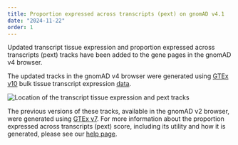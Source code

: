 ```yaml
---
title: Proportion expressed across transcripts (pext) on gnomAD v4.1
date: "2024-11-22"
order: 1
---
```


Updated transcript tissue expression and proportion expressed across transcripts (pext) tracks have been added to the gene pages in the gnomAD v4 browser.

<!-- end_excerpt -->

The updated tracks in the gnomAD v4 browser were generated using [GTEx v10](https://gtexportal.org/home/home/news?id=530) bulk tissue transcript expression [data](https://gtexportal.org/home/downloads/adult-gtex/bulk_tissue_expression). 

![Location of the transcript tissue expression and pext tracks](../images/2024/v4_pext.png)

The previous versions of these tracks, available in the gnomAD v2 browser, were generated using [GTEx v7](https://gtexportal.org/home/downloads/adult-gtex/bulk_tissue_expression). For more information about the proportion expressed across transcripts (pext) score, including its utility and how it is generated, please see our [help page](https://gnomad.broadinstitute.org/help/pext).
